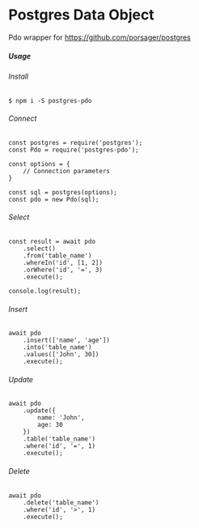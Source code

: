 # Postgres Data Object

Pdo wrapper for https://github.com/porsager/postgres

##### Usage

###### Install

```aidl
$ npm i -S postgres-pdo
```

###### Connect

```aidl
const postgres = require('postgres');
const Pdo = require('postgres-pdo');

const options = {
    // Connection parameters
}

const sql = postgres(options);
const pdo = new Pdo(sql);
```

###### Select

```aidl
const result = await pdo
    .select()
    .from('table_name')
    .whereIn('id', [1, 2])
    .orWhere('id', '=', 3)
    .execute();

console.log(result);
```

###### Insert

```aidl
await pdo
    .insert(['name', 'age'])
    .into('table_name')
    .values(['John', 30])
    .execute();
```

###### Update

```aidl
await pdo
    .update({
        name: 'John',
        age: 30
    })
    .table('table_name')
    .where('id', '=', 1)
    .execute();
```

###### Delete

```aidl
await pdo
    .delete('table_name')
    .where('id', '>', 1)
    .execute();
```
